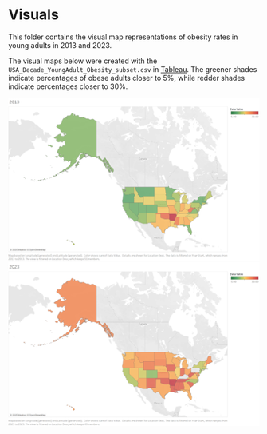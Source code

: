 # Visuals
This folder contains the visual map representations of obesity rates in young adults in 2013 and 2023.

The visual maps below were created with the `USA_Decade_YoungAdult_Obesity_subset.csv` in [Tableau](https://www.tableau.com/).
The greener shades indicate percentages of obese adults closer to 5%, while redder shades indicate percentages closer to 30%.

![Map of young adult obesity rates in 2013](https://github.com/makayla-ma/Obesity_US/blob/main/Visuals/2013.png "2013 Visual")
![Map of young adult obesity rates in 2023](https://github.com/makayla-ma/Obesity_US/blob/main/Visuals/2023.png "2023 Visual")
